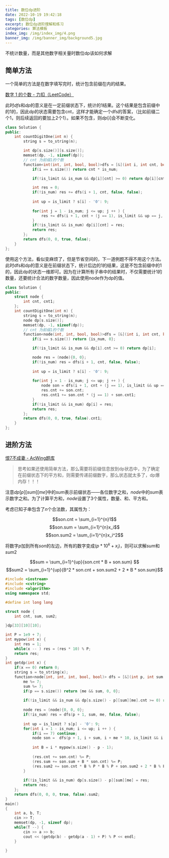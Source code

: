 ```yaml
---
title: 数位dp进阶
date: 2022-10-19 19:42:18
tags: [数位dp]
excerpt: 数位dp进阶理解和练习
categories: 算法模板
index_img: /img/index_img/4.png
banner_img: /img/banner_img/background5.jpg
---
```


<p class="note note-primary">不统计数量，而是其他数字相关量时数位dp该如何求解</p>


## 简单方法

一个简单的方法是在数字填写完时，统计包含前缀在内的结果。

[数字 1 的个数 - 力扣（LeetCode）](https://leetcode.cn/problems/number-of-digit-one/) 

此时$dfs$和$dp$的意义是在一定前缀状态下，统计的1结果。这个结果是包含前缀中的1的，因此dp的状态需要包含cnt，这样才能确定一个dfs的答案，（比如前缀二个1，则后续返回的要加上2个1）。如果不包含，则$dp[i]$会不断变化。

```c++
class Solution {
public:
    int countDigitOne(int n) {
        string s = to_string(n);

        int dp[s.size()][s.size()];
        memset(dp, -1, sizeof(dp));
        // cnt 为前缀1的个数
        function<int(int, int, bool, bool)>dfs = [&](int i, int cnt, bool is_limit, bool is_num) -> int {
            if(i == s.size()) return cnt * is_num;

            if(!is_limit && is_num && dp[i][cnt] >= 0) return dp[i][cnt]; 

            int res = 0;
            if(!is_num) res += dfs(i + 1, cnt, false, false);
            
            int up = is_limit ? s[i] - '0': 9;
            
            for(int j = 1 - is_num; j <= up; j ++ ) {
                res += dfs(i + 1, cnt + (j == 1), is_limit && up == j, true);
            }
            if(!is_limit && is_num) dp[i][cnt] = res;
            return res;
        };
        return dfs(0, 0, true, false);
    }
};
```

使用这个方法，看似变麻烦了，但是节省空间的，下一道例题不得不用这个方法。此时dfs和dp的意义是在前缀状态下，统计后边的1的结果，这是不包含前缀中的1的，因此dp的状态一维即可。因为在计算所有子串中的结果时，不仅需要统计1的数量，还要统计合法的数字数量，因此使用node作为dp的值。
```c++
class Solution {
public:
    struct node {
        int cnt, cnt1;
    };
    int countDigitOne(int n) {
        string s = to_string(n);
        node dp[s.size()];
        memset(dp, -1, sizeof(dp));
        // cnt 为前缀1的个数
        function<node(int, int, bool, bool)>dfs = [&](int i, int cnt, bool is_limit, bool is_num) -> node {
            if(i == s.size()) return {is_num, 0};

            if(!is_limit && is_num && dp[i].cnt >= 0) return dp[i]; 

            node res = (node){0, 0};
            if(!is_num) res = dfs(i + 1, cnt, false, false);
            
            int up = is_limit ? s[i] - '0': 9;
            
            for(int j = 1 - is_num; j <= up; j ++ ) {
                node son = dfs(i + 1, cnt + (j == 1), is_limit && up == j, true);
                res.cnt += son.cnt;
                res.cnt1 += son.cnt * (j == 1) + son.cnt1;                
            }
            if(!is_limit && is_num) dp[i] = res;
            return res;
        };
        return dfs(0, 0, true, false).cnt1;
    }
};
```

## 进阶方法

[恨7不成妻 - AcWing题库](https://www.acwing.com/problem/content/description/1088/)

>思考如果还使用简单方法，那么需要将前缀信息放到dp状态中，为了确定在前缀状态下的平方和，则需要传递前缀数字，那么状态就太多了，dp爆内存！！！

注意$dp[p][sum][me]$中的$sum$表示前缀状态——各位数字之和，$node$中的$sum$表示数字之和。为了计算平方和，$node$设置了3个属性，数量、和、平方和。

考虑已知子串包含了$n$个合法数，其属性为：

$$son.cnt = \sum_{i=1}^{n}1$$
$$son.sum = \sum_{i=1}^{n}x_i$$
$$son.sum2 = \sum_{i=1}^{n}x_i^2$$

将数字$p$加到所有$son$的左边，所有的数字变成$(p * 10^k + x_i)$，则可以求解$sum$和$sum2$

$$sum = \sum_{i=1}^{up}{son.cnt * B + son.sum} $$
$$sum2 = \sum_{i=1}^{up}{B^2 * son.cnt + son.sum2 + 2 * B * son.sum}$$

```c++
#include <iostream>
#include <cstring>
#include <algorithm>
using namespace std;

#define int long long

struct node {
    int cnt, sum, sum2;
    
}dp[33][10][10];

int P = 1e9 + 7;
int mypow(int x) {
    int res = 1;
    while(x -- ) res = (res * 10) % P;
    return res;
}
int getdp(int x) {
    if(x == 0) return 0;
    string s = to_string(x);
    function<node(int, int, int, bool, bool)> dfs = [&](int p, int sum, int me, bool is_limit, bool is_num) -> node {
        me %= 7;
        sum %= 7;
        if(p == s.size()) return {me && sum, 0, 0};
        
        if(!is_limit && is_num && dp[s.size() - p][sum][me].cnt >= 0) return dp[s.size() - p][sum][me];
        
        node res = (node){0, 0, 0};
        if(!is_num) res = dfs(p + 1, sum, me, false, false);
        
        int up = is_limit ? s[p] - '0': 9;
        for(int i = 1 - is_num; i <= up; i ++ ) {
            if(i == 7) continue;
            node son =  dfs(p + 1, i + sum, i + me * 10, is_limit && i == up, true);
           
            int B = i * mypow(s.size() - p - 1);
            
            (res.cnt += son.cnt) %= P;
            (res.sum += son.sum + B * son.cnt) %= P;
            (res.sum2 += son.cnt * B % P * B % P + son.sum2 + 2 * B % P * son.sum % P) %= P;
        }
        
        if(!is_limit && is_num) dp[s.size() - p][sum][me] = res;
        return res;
    };
    return dfs(0, 0, 0, true, false).sum2;
}
main()
{
    int a, b, T;
    cin >> T;
    memset(dp, -1, sizeof dp);
    while(T --) {
        cin >> a >> b;    
        cout << (getdp(b) - getdp(a - 1) + P) % P << endl;   
    }

}
```